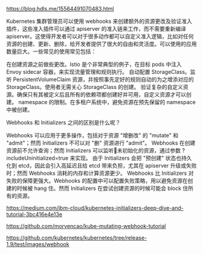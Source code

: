 https://blog.hdls.me/15564491070483.html

Kubernetes 集群管理员可以使用 webhooks 来创建额外的资源更改及验证准入插件，这些准入插件可以通过 apiserver 的准入链来工作，而不需要重新编译 apiserver。这使得开发者可以对于很多动作都可以自定义准入逻辑，比如对任何资源的创建、更新、删除，给开发者提供了很大的自由和灵活度。可以使用的应用数量巨大。一些常见的使用常见包括：

在创建资源之前做些更改。Istio 是个非常典型的例子，在目标 pods 中注入 Envoy sidecar 容器，来实现流量管理和规则执行。
自动配置 StorageClass。监听 PersistentVolumeClaim 资源，并按照事先定好的规则自动的为之增添对应的 StorageClass。使用者无需关心 StorageClass 的创建。
验证复杂的自定义资源。确保只有其被定义后且所有的依赖项都创建好并可用，自定义资源才可以创建。
namespace 的限制。在多租户系统中，避免资源在预先保留的 namespace 中被创建。

Webhooks 和 Initializers 之间的区别是什么呢？

Webhooks 可以应用于更多操作，包括对于资源 "增删改" 的 "mutate" 和 "admit"；然而 Initializers 不可以对 "删" 资源进行 "admit"。
Webhooks 在创建资源前不允许查询；然而 Initializers 可以监听未初始化的资源，通过参数 ?includeUninitialized=true 来实现。
由于 Initializers 会把 "预创建" 状态也持久化到 etcd，因此会引入高延迟且给 etcd 带来负担，尤其在 apiserver 升级或失败时；然而 Webhooks 消耗的内存和计算资源更少。
Webhooks 比 Initializers 对失败的保障更强大。Webhooks 的配置中可以配置失败策略，用以避免资源在创建的时候被 hang 住。然而 Initializers 在尝试创建资源的时候可能会 block 住所有的资源。

https://medium.com/ibm-cloud/kubernetes-initializers-deep-dive-and-tutorial-3bc416e4e13e

https://github.com/morvencao/kube-mutating-webhook-tutorial

https://github.com/kubernetes/kubernetes/tree/release-1.9/test/images/webhook

